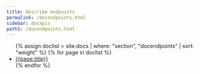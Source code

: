 ```yaml
---
title: Describe endpoints
permalink: /docendpoints.html
sidebar: docapis
path1: /docendpoints.html
---
```


<ul class="onPageMinitoc">
{% assign doclist = site.docs | where: "section", "docendpoints" | sort: "weight" %}
{% for page in doclist %}
<li><a href="{{page.permalink | remove: "/" }}">{{page.title}}</a></li>
{% endfor %}
</ul>
